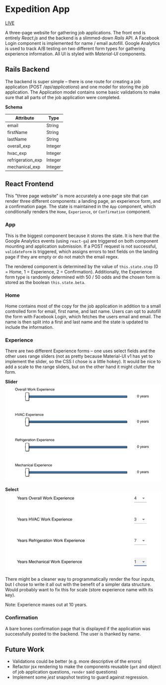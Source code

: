 # Expedition App

[LIVE](https://thawing-hamlet-72557.herokuapp.com)

A three-page website for gathering job applications. The front end is entirely *React.js* and the backend is a slimmed-down *Rails* API. A Facebook Login component is implemented for name / email autofill. Google Analytics is used to track A/B testing on two different form types for gathering experience information. All UI is styled with *Material-UI* components.

## Rails Backend

The backend is super simple – there is one route for creating a job application (POST */api/applications*) and one model for storing the job application. The Application model contains some basic validations to make sure that all parts of the job application were completed.

**Schema**

Attribute    | Type
------------ | -----------
email | String
firstName | String
lastName | String
overall_exp | Integer
hvac_exp | Integer
refrigeration_exp | Integer
mechanical_exp | Integer

## React Frontend

This "three page website" is more accurately a one-page site that can render three different components: a landing page, an experience form, and a confirmation page. The state is maintained in the ```App``` component, which conditionally renders the ```Home```, ```Experience```, or ```Confirmation``` component.

### App
This is the biggest component because it stores the state. It is here that the Google Analytics events (using ```react-ga```) are triggered on both component mounting and application submission. If a POST request is not successful, ```validateForm``` is triggered, which assigns errors to text fields on the landing page if they are empty or do not match the email regex.

The rendered component is determined by the value of ```this.state.step``` (0 = Home, 1 = Experience, 2 = Confirmation). Additionally, the Experience form type is randomly determined with 50 / 50 odds and the chosen form is stored as the boolean ```this.state.beta```.

### Home
Home contains most of the copy for the job application in addition to a small controlled form for email, first name, and last name. Users can opt to autofill the form with Facebook Login, which fetches the users email and email. The name is then split into a first and last name and the state is updated to include the information.

### Experience
There are two different Experience forms – one uses select fields and the other uses range sliders (not as pretty because Material-UI v1 has yet to implement the slider, so the CSS I chose is a little hokey). It would be nice to add a scale to the range sliders, but on the other hand it might clutter the form.

**Slider**
![Slider](docs/range.png)

**Select**
![Select](docs/select.png)

There might be a cleaner way to programmatically render the four inputs, but I chose to write it all out with the benefit of a simpler data structure. Would probably want to fix this for scale (store experience name with its key).

Note: Experience maxes out at 10 years.

### Confirmation
A bare bones confirmation page that is displayed if the application was successfully posted to the backend. The user is thanked by name.

## Future Work
* Validations could be better (e.g. more descriptive of the errors)
* Refactor jsx rendering to make the components reusable (```get``` and object of job application questions, ```render``` said questions)
* Implement some *jest* snapshot testing to guard against regression.

